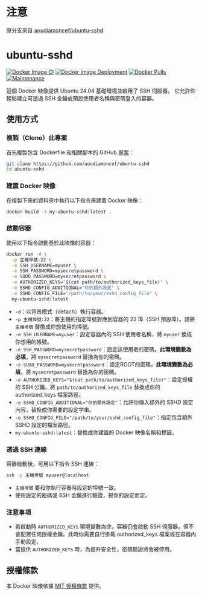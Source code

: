 # 注意
原分支來自 [aoudiamoncef/ubuntu-sshd](https://github.com/aoudiamoncef/ubuntu-sshd)

# ubuntu-sshd

[![Docker Image CI](https://github.com/aoudiamoncef/ubuntu-sshd/actions/workflows/ci.yml/badge.svg)](https://github.com/aoudiamoncef/ubuntu-sshd/actions/workflows/ci.yml)
[![Docker Image Deployment](https://github.com/aoudiamoncef/ubuntu-sshd/actions/workflows/cd.yml/badge.svg)](https://github.com/aoudiamoncef/ubuntu-sshd/actions/workflows/cd.yml)
[![Docker Pulls](https://img.shields.io/docker/pulls/aoudiamoncef/ubuntu-sshd.svg)](https://hub.docker.com/r/aoudiamoncef/ubuntu-sshd)
[![Maintenance](https://img.shields.io/badge/Maintained-Yes-green.svg)](https://github.com/aoudiamoncef/ubuntu-sshd)

這個 Docker 映像提供 Ubuntu 24.04 基礎環境並啟用了 SSH 伺服器。
它允許你輕鬆建立可透過 SSH 金鑰或預設使用者名稱與密碼登入的容器。

## 使用方式

### 複製（Clone）此專案

首先複製包含 Dockerfile 和相關腳本的 GitHub [專案](https://github.com/aoudiamoncef/ubuntu-sshd)：

```bash
git clone https://github.com/aoudiamoncef/ubuntu-sshd
cd ubuntu-sshd
```

### 建置 Docker 映像

在複製下來的資料夾中執行以下指令來建置 Docker 映像：

```bash
docker build -t my-ubuntu-sshd:latest .
```

### 啟動容器

使用以下指令啟動基於此映像的容器：

```bash
docker run -d \
  -p 主機埠號:22 \
  -e SSH_USERNAME=myuser \
  -e SSH_PASSWORD=mysecretpassword \
  -e SUDO_PASSWORD=mysecretpassword \
  -e AUTHORIZED_KEYS="$(cat path/to/authorized_keys_file)" \
  -e SSHD_CONFIG_ADDITIONAL="你的額外設定" \
  -e SSHD_CONFIG_FILE="/path/to/your/sshd_config_file" \
  my-ubuntu-sshd:latest
```

* `-d`：以背景模式（detach）執行容器。
* `-p 主機埠號:22`：將主機的指定埠號對應到容器的 22 埠（SSH 預設埠）。請將 `主機埠號` 替換成你想使用的埠號。
* `-e SSH_USERNAME=myuser`：設定容器內的 SSH 使用者名稱，將 `myuser` 換成你想用的帳號。
* `-e SSH_PASSWORD=mysecretpassword`：設定該使用者的密碼。**此環境變數為必填**，將 `mysecretpassword` 替換為你的密碼。
* `-e SUDO_PASSWORD=mysecretpassword`：設定ROOT的密碼。**此環境變數為必填**，將 `mysecretpassword` 替換為你的密碼。
* `-e AUTHORIZED_KEYS="$(cat path/to/authorized_keys_file)"`：設定授權的 SSH 公鑰，將 `path/to/authorized_keys_file` 替換成你的 authorized\_keys 檔案路徑。
* `-e SSHD_CONFIG_ADDITIONAL="你的額外設定"`：允許你傳入額外的 SSHD 設定內容，替換成你需要的設定字串。
* `-e SSHD_CONFIG_FILE="/path/to/your/sshd_config_file"`：指定包含額外 SSHD 設定的檔案路徑。
* `my-ubuntu-sshd:latest`：替換成你建置的 Docker 映像名稱和標籤。

### 透過 SSH 連線

容器啟動後，可用以下指令 SSH 連線：

```bash
ssh -p 主機埠號 myuser@localhost
```

* `主機埠號` 要和你執行容器時設定的埠號一致。
* 使用設定的密碼或 SSH 金鑰進行驗證，視你的設定而定。

### 注意事項

* 若啟動時 `AUTHORIZED_KEYS` 環境變數為空，容器仍會啟動 SSH 伺服器，但不會配置任何授權金鑰。此時你需要自行掛載 authorized\_keys 檔案或在容器內手動設定。
* 當提供 `AUTHORIZED_KEYS` 時，為提升安全性，密碼驗證將會被停用。

## 授權條款

本 Docker 映像依據 [MIT 授權條款](LICENSE) 提供。
